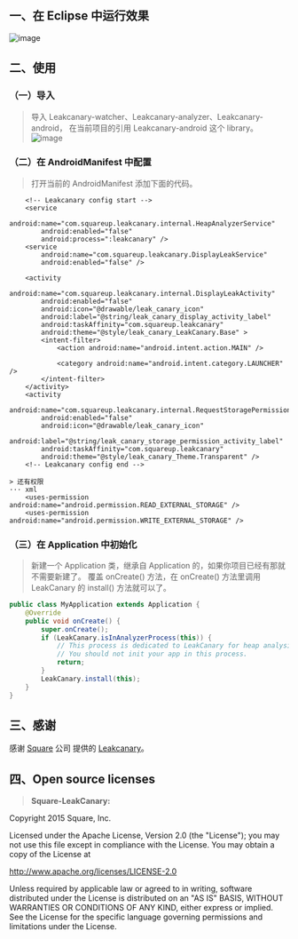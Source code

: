 ## 一、在 Eclipse 中运行效果
![image](https://github.com/cekiasoo/Leakcanary-eclipse/raw/master/screenshots/1.gif)<br/>
## 二、使用
### （一）导入
> 导入 Leakcanary-watcher、Leakcanary-analyzer、Leakcanary-android， 在当前项目的引用 Leakcanary-android 这个 library。<br/>
![image](https://github.com/cekiasoo/Leakcanary-eclipse/raw/master/screenshots/2.png)<br/>
### （二）在 AndroidManifest 中配置
> 打开当前的 AndroidManifest 添加下面的代码。

        <!-- Leakcanary config start -->
        <service
            android:name="com.squareup.leakcanary.internal.HeapAnalyzerService"
            android:enabled="false"
            android:process=":leakcanary" />
        <service
            android:name="com.squareup.leakcanary.DisplayLeakService"
            android:enabled="false" />

        <activity
            android:name="com.squareup.leakcanary.internal.DisplayLeakActivity"
            android:enabled="false"
            android:icon="@drawable/leak_canary_icon"
            android:label="@string/leak_canary_display_activity_label"
            android:taskAffinity="com.squareup.leakcanary"
            android:theme="@style/leak_canary_LeakCanary.Base" >
            <intent-filter>
                <action android:name="android.intent.action.MAIN" />

                <category android:name="android.intent.category.LAUNCHER" />
            </intent-filter>
        </activity>
        <activity
            android:name="com.squareup.leakcanary.internal.RequestStoragePermissionActivity"
            android:enabled="false"
            android:icon="@drawable/leak_canary_icon"
            android:label="@string/leak_canary_storage_permission_activity_label"
            android:taskAffinity="com.squareup.leakcanary"
            android:theme="@style/leak_canary_Theme.Transparent" />
        <!-- Leakcanary config end -->
```
> 还有权限
··· xml
    <uses-permission android:name="android.permission.READ_EXTERNAL_STORAGE" />
    <uses-permission android:name="android.permission.WRITE_EXTERNAL_STORAGE" />
```
### （三）在 Application 中初始化
> 新建一个 Application 类，继承自 Application 的，如果你项目已经有那就不需要新建了。
覆盖 onCreate() 方法，在 onCreate() 方法里调用 LeakCanary 的 install() 方法就可以了。
``` java
public class MyApplication extends Application {
	@Override
	public void onCreate() {
		super.onCreate();
		if (LeakCanary.isInAnalyzerProcess(this)) {
			// This process is dedicated to LeakCanary for heap analysis.
			// You should not init your app in this process.
			return;
		}
		LeakCanary.install(this);
	}
}
```
## 三、感谢
感谢 [Square](https://github.com/square) 公司 提供的 [Leakcanary](https://github.com/square/leakcanary)。
## 四、Open source licenses
> **Square-LeakCanary:**<br/>

Copyright 2015 Square, Inc.

Licensed under the Apache License, Version 2.0 (the "License");
you may not use this file except in compliance with the License.
You may obtain a copy of the License at

   http://www.apache.org/licenses/LICENSE-2.0

Unless required by applicable law or agreed to in writing, software
distributed under the License is distributed on an "AS IS" BASIS,
WITHOUT WARRANTIES OR CONDITIONS OF ANY KIND, either express or implied.
See the License for the specific language governing permissions and
limitations under the License.
